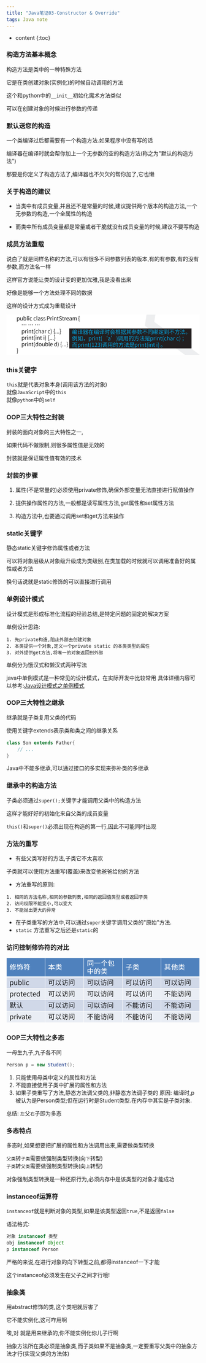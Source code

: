 ```yaml
---  
title: "Java笔记03-Constructor & Override"  
tags: Java note  
---  
```



* content
{:toc}





### 构造方法基本概念
构造方法是类中的一种特殊方法

它是在类创建对象(实例化)的时候自动调用的方法

这个和python中的`__init__`初始化魔术方法类似

可以在创建对象的时候进行参数的传递

### 默认送您的构造
一个类编译过后都需要有一个构造方法.如果程序中没有写的话

编译器在编译时就会帮你加上一个无参数的空的构造方法(称之为"默认的构造方法")

那要是你定义了构造方法了,编译器也不欠欠的帮你加了,它也懒

### 关于构造的建议
- 当类中有成员变量,并且还不是常量的时候,建议提供两个版本的构造方法,一个无参数的构造,一个全属性的构造

- 而类中所有成员变量都是常量或者干脆就没有成员变量的时候,建议不要写构造

### 成员方法重载
说白了就是同样名称的方法,可以有很多不同参数列表的版本,有的有参数,有的没有参数,而方法名一样

这样官方说能让类的设计变的更加优雅,我是没看出来

好像是能够一个方法处理不同的数据

这样的设计方式成为重载设计

<img src="/img/posts/note/101608.png">

### this关键字
`this`就是代表对象本身(调用该方法的对象)  
就像`JavaScript`中的`this`  
就像`python`中的`self`  

### OOP三大特性之封装
封装的面向对象的三大特性之一,

如果代码不做限制,则很多属性值是无效的

封装就是保证属性值有效的技术

### 封装的步骤
1. 属性(不是常量的)必须使用private修饰,确保外部变量无法直接进行赋值操作

2. 提供操作属性的方法,一般都是读写属性方法,get属性和set属性方法

3. 构造方法中,也要通过调用set和get方法来操作

### static关键字
静态static关键字修饰属性或者方法

可以将对象层级从对象级升级成为类级别,在类加载的时候就可以调用准备好的属性或者方法

换句话说就是static修饰的可以直接进行调用


### 单例设计模式
设计模式是形成标准化流程的经验总结,是特定问题的固定的解决方案

单例设计思路:
```
1. 先private构造,阻止外部去创建对象
2. 本类提供一个对象,定义一个private static 的本类类型的属性  
3. 对外提供get方法,将唯一的对象返回到外部  
```

单例分为饿汉式和懒汉式两种写法

java中单例模式是一种常见的设计模式，在实际开发中比较常用
具体详细内容可以参考:[Java设计模式之单例模式](https://victorfengming.gitee.io/victorfengming_old/2019/10/16/java-single-case/)

### OOP三大特性之继承
继承就是子类复用父类的代码

使用关键字extends表示类和类之间的继承关系
```java
class Son extends Father{
    // ... 
}
```
Java中不能多继承,可以通过接口的多实现来弥补类的多继承

### 继承中的构造方法

子类必须通过`super();`关键字才能调用父类中的构造方法

这样才能好好的初始化来自父类的成员变量

`this()`和`super()`必须出现在构造的第一行,因此不可能同时出现

### 方法的重写

- 有些父类写好的方法,子类它不太喜欢

子类就可以使用方法重写(覆盖)来改变他爸爸给他的方法

- 方法重写的原则:
```
1. 相同的方法名称,相同的参数列表,相同的返回值类型或者返回子类
2. 访问权限不能变小,可以变大
3. 不能抛出更大的异常
```
- 在子类重写的方法中,可以通过`super`关键字调用父类的"原始"方法.
- `static` 方法重写之后还是`static`的

### 访问控制修饰符的对比
<img src="/img/posts/note/101609.png">

### OOP三大特性之多态
一母生九子,九子各不同
```java
Person p = new Student();
```
1. 只能使用母类中定义的属性和方法
2. 不能直接使用子类中扩展的属性和方法
3. 如果子类重写了方法,静态方法调父类的,非静态方法调子类的
原因:
    编译时,p被认为是Person类型;但在运行时是Student类型.在内存中其实是子类对象.

总结:
`左`父`右`子即为多态
### 多态特点
多态时,如果想要把扩展的属性和方法调用出来,需要做类型转换

`父类`转`子类`需要做强制类型转换(向`下`转型)  
`子类`转`父类`需要做强制类型转换(向`上`转型)

对象强制类型转换是一种还原行为,必须内存中是该类型的对象才能成功


### instanceof运算符
`instanceof`就是判断对象的类型,如果是该类型返回`true`,不是返回`false`

语法格式:
```java
对象 instanceof 类型
obj instanceof Object
p instanceof Person
```

严格的来说,在进行对象的向下转型之前,都得instanceof一下才能

这个instanceof必须发生在父子之间才行哦!

### 抽象类
用abstract修饰的类,这个类吧就厉害了

它不能实例化,这可咋用啊

唉,对 就是用来继承的,你不能实例化你儿子行啊

抽象方法所在类必须是抽象类,而子类如果不是抽象类,一定要重写父类中的抽象方法才行(实现父类的方法体)

